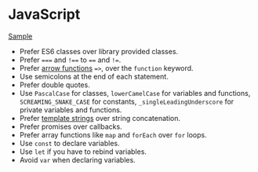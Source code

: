 JavaScript
==========

[Sample](sample.js)

* Prefer ES6 classes over library provided classes.
* Prefer `===` and `!==` to `==` and `!=`.
* Prefer [arrow functions] `=>`, over the `function` keyword.
* Use semicolons at the end of each statement.
* Prefer double quotes.
* Use `PascalCase` for classes, `lowerCamelCase` for variables and functions,
  `SCREAMING_SNAKE_CASE` for constants, `_singleLeadingUnderscore` for private
  variables and functions.
* Prefer [template strings] over string concatenation.
* Prefer promises over callbacks.
* Prefer array functions like `map` and `forEach` over `for` loops.
* Use `const` to declare variables.
* Use `let` if you have to rebind variables.
* Avoid `var` when declaring variables.

[template strings]: https://developer.mozilla.org/en-US/docs/Web/JavaScript/Reference/template_strings
[arrow functions]: https://developer.mozilla.org/en-US/docs/Web/JavaScript/Reference/Functions/Arrow_functions
